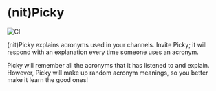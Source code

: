 # (nit)Picky

![CI](https://github.com/ggalmazor/picky/actions/workflows/ci.yml/badge.svg)

(nit)Picky explains acronyms used in your channels. Invite Picky; it will respond with an explanation every time someone uses an acronym. 

Picky will remember all the acronyms that it has listened to and explain. However, Picky will make up random acronym meanings, so you better make it learn the good ones!
